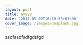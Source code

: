 ```yaml
---
layout: post
title: eyyyy
date: '2018-05-09T16:10:58+03:00'
cover_image: /images/unsplash.jpg
---
```

asdfasdfsdfgdsfgd
